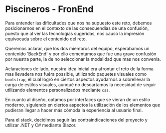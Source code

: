 # Piscineros - FronEnd

Para entender las dificultades que nos ha supuesto este reto, debemos posicionarnos en el contexto de las consecuendias de una confusión, puesto que al ver las tecnologías sugeridas, nos causó la impresión equivocada sobre el contenido del reto.

Queremos aclarar, que los dos miembros del equipo, esperabamos un contenido 'BackEnd' y por ello comentamos que fue una grave confusión por nuestra parte, la de no seleccionar la modalidad que mas nos convenía.

Aclaraciones de lado, nuestra idea inicial era afrontar el reto de la forma mas llevadera nos fuéra possible, utilizando paquetes visuales como `bootstrap`, el cual logró en ciertos aspectos ayudarnos a sobrellevar la carga de estilos visuales, aunqué no descartamos la necesidad de seguir utilizando elementos personalizados mediante `css`.

En cuanto al diseño, optamos por interfaces que se vieran de un estilo moderno, siguiendo en ciertos aspectos la utilización de los elementos que pudieran llegar a hacer más cómoda la experiencia al usuario final.

Para el stack, decidimos seguir las contraindicaciones del proyecto y utilizar .NET y C# mediante Blazor.
